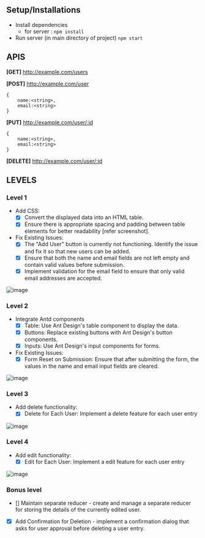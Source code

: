 ## Setup/Installations

-   Install dependencies
    -   for server : `npm install`
-   Run server (in main directory of project) `npm start`

## APIS

**[GET]** http://example.com/users

**[POST]** http://example.com/user

```
{
    name:<string>,
    email:<string>
}
```

**[PUT]** http://example.com/user/:id

```
{
    name:<string>,
    email:<string>
}
```

**[DELETE]** http://example.com/user/:id

## LEVELS

### Level 1

-   Add CSS:
    -   [x] Convert the displayed data into an HTML table.
    -   [x] Ensure there is appropriate spacing and padding between table elements for better readability [refer screenshot].
-   Fix Existing Issues:
    -   [x] The "Add User" button is currently not functioning. Identify the issue and fix it so that new users can be added.
    -   [x] Ensure that both the name and email fields are not left empty and contain valid values before submission.
    -   [x] Implement validation for the email field to ensure that only valid email addresses are accepted.

![image](https://github.com/impressai/frontend_task/assets/28563570/27ae4e34-0ccb-488f-9215-e95842322b97)

### Level 2

-   Integrate Antd components
    -   [x] Table: Use Ant Design's table component to display the data.
    -   [x] Buttons: Replace existing buttons with Ant Design's button components.
    -   [x] Inputs: Use Ant Design's input components for forms.
-   Fix Existing Issues:
    -   [x] Form Reset on Submission: Ensure that after submitting the form, the values in the name and email input fields are cleared.

![image](https://github.com/impressai/frontend_task/assets/28563570/65eda298-0f5b-4923-bbcc-45f7caf1b758)

### Level 3

-   Add delete functionality:
    -   [x] Delete for Each User: Implement a delete feature for each user entry

![image](https://github.com/impressai/frontend_task/assets/28563570/c3da4f55-6e89-47cc-bbde-35e3c20f80f6)

### Level 4

-   Add edit functionality:
    -   [x] Edit for Each User: Implement a edit feature for each user entry

![image](https://github.com/impressai/frontend_task/assets/28563570/67fd80fc-c022-41b3-8f01-de11de046379)

### Bonus level

-   [] Maintain separate reducer - create and manage a separate reducer for storing the details of the currently edited user.
-   [x] Add Confirmation for Deletion - implement a confirmation dialog that asks for user approval before deleting a user entry.
